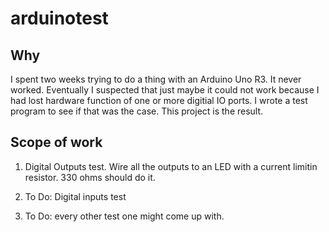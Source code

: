 # arduinotest

## Why

I spent two weeks trying to do a thing with an Arduino Uno R3. It never worked. Eventually I suspected that just maybe it could not work because I had lost hardware function of one or more digitial IO ports. I wrote a test program to see if that was the case. This project is the result.

## Scope of work

1. Digital Outputs test. Wire all the outputs to an LED with a current limitin resistor. 330 ohms should do it.

2. To Do: Digital inputs test

3. To Do: every other test one might come up with.
